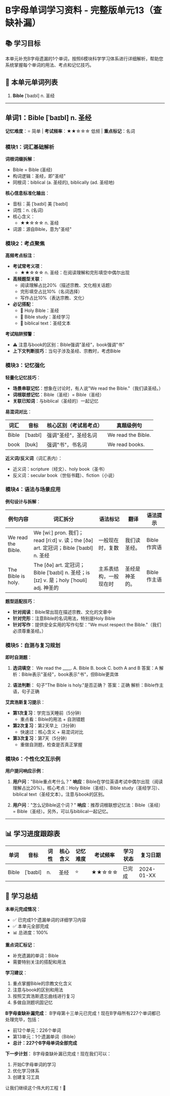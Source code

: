 # B字母单词学习资料 - 完整版单元13（查缺补漏）

## 📚 学习目标
本单元补充B字母遗漏的1个单词，按照6模块科学学习体系进行详细解析，帮助您系统掌握每个单词的用法、考点和记忆技巧。

## 🎯 本单元单词列表
1. **Bible** [ˈbaɪbl] n. 圣经

---

## 单词1：Bible [ˈbaɪbl] n. 圣经

**记忆难度**：⭐ 简单 | **考试频率**：★★☆☆☆ 低频 | **重点标记**：名词

### 模块1：词汇基础解析

**词根词缀拆解**：
- Bible = Bible (圣经)
- 构词逻辑：圣经，即"圣经"
- 同根词：biblical (a. 圣经的), biblically (ad. 圣经地)

**核心信息标准化输出**：
- 音标：英 [ˈbaɪbl] 美 [ˈbaɪbl]
- 词性：n. (名词)
- 核心含义：
  - ★★☆☆☆ n. 圣经
- 词源：源自Bible，意为"圣经"

### 模块2：考点聚焦

**高频考点标注**：
- **考试常考义项**：
  - ★★☆☆☆ n. 圣经：在阅读理解和完形填空中偶尔出现
- **高频题型关联**：
  - 阅读理解占比20%（描述宗教、文化相关话题）
  - 完形填空占比10%（名词选择）
  - 写作占比10%（表达宗教、文化）
- **必记搭配**：
  - 📌 Holy Bible：圣经
  - 📌 Bible study：圣经学习
  - 📌 biblical text：圣经文本

**考试陷阱预警**：
- ⚠️ 注意与book的区别：Bible强调"圣经"，book强调"书"
- **上下文判断技巧**：当句子涉及圣经、宗教时，考虑Bible

### 模块3：记忆强化

**轻量化记忆技巧**：
- **场景串联记忆**：想象在讨论时，有人说"We read the Bible."（我们读圣经。）
- **词根联想记忆**：Bible（圣经）= Bible（圣经）
- **关联已知词**：与biblical（圣经的）一起记忆

**易混词对比**：

| 词汇 | 音标 | 核心区别（考试易考点） | 真题级例句 |
|------|------|-------------------------|------------|
| Bible | [ˈbaɪbl] | 强调"圣经"，圣经名词 | We read the Bible. |
| book | [bʊk] | 强调"书"，书名词 | We read books. |

**近义词/反义词**（词汇表内）：
- 近义词：scripture（经文）、holy book（圣书）
- 反义词：secular book（世俗书籍）、fiction（小说）

### 模块4：语法与场景应用

**例句设计与拆解**：

| 例句内容 | 词汇拆分 | 语法标记 | 翻译 | 语法提示 |
|---------|---------|---------|------|----------|
| We read the Bible. | We [wiː] pron. 我们；read [riːd] v. 读；the [ðə] art. 定冠词；Bible [ˈbaɪbl] n. 圣经 | 一般现在时，复数 | 我们读圣经。 | Bible作宾语 |
| The Bible is holy. | The [ðə] art. 定冠词；Bible [ˈbaɪbl] n. 圣经；is [ɪz] v. 是；holy [ˈhoʊli] adj. 神圣的 | 主系表结构，一般现在时 | 圣经是神圣的。 | Bible作主语 |

**题型适配技巧**：
- **针对阅读**：Bible常出现在描述宗教、文化的文章中
- **针对完形**：注意Bible的名词用法，特别是Holy Bible
- **针对写作**：提供安全实用的写作句型："We must respect the Bible."（我们必须尊重圣经。）

### 模块5：自测与复习规划

**即时自测题**：

1. **选词填空**：
   We read the ____.
   A. Bible  B. book  C. both A and B
   答案：A
   解析：Bible表示"圣经"，book表示"书"，但Bible更具体

2. **语法判断**：
   句子"The Bible is holy."是否正确？
   答案：正确
   解析：Bible作主语，句子正确

**艾宾浩斯复习提示**：
- **第1次复习**：学完当天睡前（5分钟）
  - 重点看：Bible的用法 + 自测错题
- **第2次复习**：第2天早上（3分钟）
  - 快速过：核心含义 + 易混词对比
- **第3次复习**：第7天（5分钟）
  - 重做自测题，检查是否真正掌握

### 模块6：个性化交互示例

**用户提问响应示例**：

1. **用户问**："Bible重点考什么？"
   **响应**：Bible在学位英语考试中偶尔出现（阅读理解占比20%）。核心考点：Holy Bible（圣经）、Bible study（圣经学习）、biblical text（圣经文本）。注意与book的区别。

2. **用户问**："怎么记Bible这个词？"
   **响应**：推荐词根联想记忆法：Bible（圣经）= Bible（圣经）。另外，可以与biblical一起记忆。

---

## 📊 学习进度跟踪表

| 单词 | 音标 | 词性 | 核心含义 | 记忆难度 | 考试频率 | 学习状态 | 复习日期 |
|------|------|------|----------|----------|----------|----------|----------|
| Bible | [ˈbaɪbl] | n. | 圣经 | ⭐ | ★★☆☆☆ | 已完成 | 2024-01-XX |

## 📝 学习总结

**本单元完成情况**：
- ✅ 已完成1个遗漏单词的详细学习内容
- ✅ 本单元全部完成
- 📊 总进度：100%

**重点词汇标记**：
- 补充遗漏的单词：Bible
- 需要特别关注的搭配和用法

**学习建议**：
1. 重点掌握Bible的宗教文化含义
2. 注意与book的区别和用法
3. 按照艾宾浩斯遗忘曲线进行复习
4. 多做自测题巩固记忆

**B字母查缺补漏完成**：
B字母第十三单元已完成！现在B字母所有227个单词都已处理完毕，包括：
- 前12个单元：226个单词
- 第13单元：1个遗漏单词（Bible）
- **总计：227个B字母单词全部完成**

**下一步计划**：
B字母查缺补漏已完成！现在我们可以：
1. 开始C字母单词的学习
2. 优化学习体系
3. 创建复习工具

让我们继续这个伟大的工程！🎉
